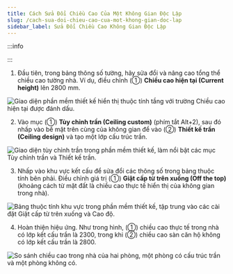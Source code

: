 ```yaml
---
title: Cách Sửa Đổi Chiều Cao Của Một Không Gian Độc Lập
slug: /cach-sua-doi-chieu-cao-cua-mot-khong-gian-doc-lap
sidebar_label: Sửa Đổi Chiều Cao Không Gian Độc Lập
---
```


:::info

:::

1. Đầu tiên, trong bảng thông số tường, hãy sửa đổi và nâng cao tổng thể chiều cao tường nhà. Ví dụ, điều chỉnh (①) **Chiều cao hiện tại (Current height)** lên 2800 mm.

![Giao diện phần mềm thiết kế hiển thị thuộc tính tầng với trường Chiều cao hiện tại được đánh dấu.](https://storage.googleapis.com/jegavn_kb/image_jegavn/95.1.png)

2. Vào mục (①) **Tùy chỉnh trần (Ceiling custom)** (phím tắt Alt+2), sau đó nhấp vào bề mặt trên cùng của không gian để vào (②) **Thiết kế trần (Ceiling design)** và tạo một lớp cấu trúc trần.

![Giao diện tùy chỉnh trần trong phần mềm thiết kế, làm nổi bật các mục Tùy chỉnh trần và Thiết kế trần.](https://storage.googleapis.com/jegavn_kb/image_jegavn/95.2.png)

3. Nhấp vào khu vực kết cấu để sửa đổi các thông số trong bảng thuộc tính bên phải. Điều chỉnh giá trị (①) **Giật cấp từ trên xuống (Off the top)** (khoảng cách từ mặt đất là chiều cao thực tế hiển thị của không gian trong nhà).

![Bảng thuộc tính khu vực trong phần mềm thiết kế, tập trung vào các cài đặt Giật cấp từ trên xuống và Cao độ.](https://storage.googleapis.com/jegavn_kb/image_jegavn/95.3.png)

4. Hoàn thiện hiệu ứng. Như trong hình, (①) chiều cao thực tế trong nhà có lớp kết cấu trần là 2300, trong khi (②) chiều cao sàn căn hộ không có lớp kết cấu trần là 2800.

![So sánh chiều cao trong nhà của hai phòng, một phòng có cấu trúc trần và một phòng không có.](https://storage.googleapis.com/jegavn_kb/image_jegavn/95.4.png)